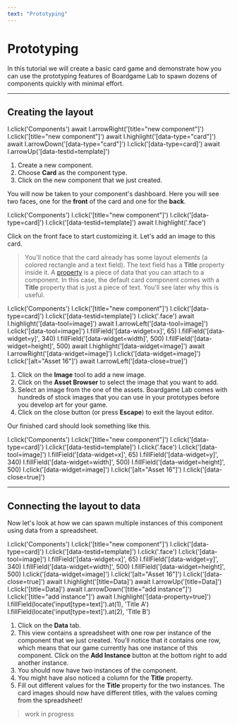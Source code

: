 ```yaml
---
text: "Prototyping"
---
```


<script>
  import Carousel from "../../../Carousel.svelte";
</script>

# Prototyping

In this tutorial we will create a basic card game and demonstrate how you can use the prototyping features
of Boardgame Lab to spawn dozens of components quickly with minimal effort.

---

## Creating the layout

<Carousel play={false}>
  <screenshot>
    I.click('Components')
    await I.arrowRight('[title="new component"]')
  </screenshot>

  <screenshot>
    I.click('[title="new component"]')
    await I.highlight('[data-type="card"]')
    await I.arrowDown('[data-type="card"]')
  </screenshot>

  <screenshot>
    I.click('[data-type=card]')
    await I.arrowUp('[data-testid=template]')
  </screenshot>
</Carousel>

1. Create a new component.
1. Choose **Card** as the component type.
1. Click on the new component that we just created.


You will now be taken to your component's dashboard.
Here you will see two faces, one for the **front** of the card
and one for the **back**.

<screenshot>
  I.click('Components')
  I.click('[title="new component"]')
  I.click('[data-type=card]')
  I.click('[data-testid=template]')
  await I.highlight('.face')
</screenshot>

Click on the front face to start customizing it.  Let's add an image to this card.

> You'll notice that the card already has some layout elements (a colored rectangle and a text field). The text field has a **Title** property inside it. A [property](/concepts) is a piece of data that you can attach to a component. In this case, the default card component comes with a **Title** property that is just a piece of text. You'll see later why this is useful.

<Carousel play={false}>
  <screenshot of="#workspace">
    I.click('Components')
    I.click('[title="new component"]')
    I.click('[data-type=card]')
    I.click('[data-testid=template]')
    I.click('.face')
    await I.highlight('[data-tool=image]')
    await I.arrowLeft('[data-tool=image]')
  </screenshot>

  <screenshot of="#workspace">
    I.click('[data-tool=image]')
    I.fillField('[data-widget=x]', 65)
    I.fillField('[data-widget=y]', 340)
    I.fillField('[data-widget=width]', 500)
    I.fillField('[data-widget=height]', 500)
    await I.highlight('[data-widget=image]')
    await I.arrowRight('[data-widget=image]')
  </screenshot>

  <screenshot>
    I.click('[data-widget=image]')
  </screenshot>

  <screenshot of="#workspace">
    I.click('[alt="Asset 16"]')
    await I.arrowLeft('[data-close=true]')
  </screenshot>
</Carousel>

1. Click on the **Image** tool to add a new image.
1. Click on the **Asset Browser** to select the image that you want to add.
1. Select an image from the one of the assets. Boardgame Lab comes with hundreds of stock images that you can use in your prototypes before you develop art for your game.
1. Click on the close button (or press **Escape**) to exit the layout editor.

Our finished card should look something like this.

<screenshot of=".face" width="200">
  I.click('Components')
  I.click('[title="new component"]')
  I.click('[data-type=card]')
  I.click('[data-testid=template]')
  I.click('.face')
  I.click('[data-tool=image]')
  I.fillField('[data-widget=x]', 65)
  I.fillField('[data-widget=y]', 340)
  I.fillField('[data-widget=width]', 500)
  I.fillField('[data-widget=height]', 500)
  I.click('[data-widget=image]')
  I.click('[alt="Asset 16"]')
  I.click('[data-close=true]')
</screenshot>

---

## Connecting the layout to data

Now let's look at how we can spawn multiple instances of this component using data from a spreadsheet.

<Carousel play={false}>
  <screenshot>
    I.click('Components')
    I.click('[title="new component"]')
    I.click('[data-type=card]')
    I.click('[data-testid=template]')
    I.click('.face')
    I.click('[data-tool=image]')
    I.fillField('[data-widget=x]', 65)
    I.fillField('[data-widget=y]', 340)
    I.fillField('[data-widget=width]', 500)
    I.fillField('[data-widget=height]', 500)
    I.click('[data-widget=image]')
    I.click('[alt="Asset 16"]')
    I.click('[data-close=true]')
    await I.highlight('[title=Data]')
    await I.arrowUp('[title=Data]')
  </screenshot>

  <screenshot>
    I.click('[title=Data]')
    await I.arrowDown('[title="add instance"]')
  </screenshot>

  <screenshot>
    I.click('[title="add instance"]')
  </screenshot>

  <screenshot>
    await I.highlight('[data-property=true]')
  </screenshot>

  <screenshot>
    I.fillField(locate('input[type=text]').at(1), 'Title A')
    I.fillField(locate('input[type=text]').at(2), 'Title B')
  </screenshot>
</Carousel>

1. Click on the **Data** tab.
1. This view contains a spreadsheet with one row per instance of the component that we
just created. You'll notice that it contains one row, which means that our game currently has one instance of this
component. Click on the **Add Instance** button at the bottom right to add another instance.
1. You should now have two instances of the component.
1. You might have also noticed a column for the **Title** property.
1. Fill out different values for the **Title** property for the two instances. The card images should now have different titles, with the values coming from the spreadsheet!

> work in progress
